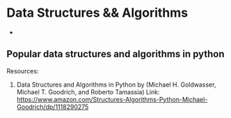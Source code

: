 # Data Structures && Algorithms
-
Popular data structures and algorithms in python
-
Resources:
1. Data Structures and Algorithms in Python by (Michael H. Goldwasser, Michael T. Goodrich, and Roberto Tamassia)
Link: https://www.amazon.com/Structures-Algorithms-Python-Michael-Goodrich/dp/1118290275
